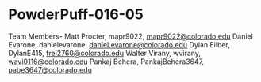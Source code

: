 # PowderPuff-016-05

Team Members-
Matt Procter, mapr9022, mapr9022@colorado.edu
Daniel Evarone, danielevarone, daniel.evarone@colorado.edu
Dylan Eilber, DylanE415, frei2760@colorado.edu
Walter Virany, wvirany, wavi0116@colorado.edu
Pankaj Behera, PankajBehera3647, pabe3647@colorado.edu